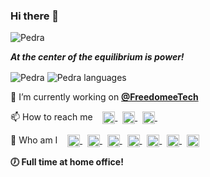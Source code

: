 ### Hi there 👋
<p align="left"> <img src="https://komarev.com/ghpvc/?username=pedra&color=orange&style=plastic&label=PROFILE+VIEWS" alt="Pedra" /> </p>

***At the center of the equilibrium is power!***

<p align="left">
  <img align="center" src="https://github-readme-stats.vercel.app/api?username=pedra&show_icons=true&theme=solarized-light" alt="Pedra"/>
  <img align="center" src="https://github-readme-stats.vercel.app/api/top-langs/?username=pedra&theme=solarized-light" alt="Pedra languages"/>
</p>

🔭 I’m currently working on <a href="https://github.com/freedomeetech" target="blank"><b>@FreedomeeTech</b></a>

<p align="left">
📫 How to reach me &nbsp;&nbsp;
  <a href="https://api.whatsapp.com/send?phone=5521995674989&text=Olá (by github.com/pedra)!" target="blank">
    <img align="center" src="https://simpleicons.vercel.app/whatsapp/999" alt="+55 21 99567 4989" height="20" width="20" />
  </a>&nbsp;
  <a href="https://join.skype.com/invite/DONWL9yX5oTs" target="blank">
    <img align="center" src="https://simpleicons.vercel.app/skype/999" alt="wr300k" height="20" width="20" />
  </a>&nbsp;
  <a title="E-mail prbr@ymail.com" href="mailto:prbr@ymail.com" target="blank">
    <img align="center" src="https://simpleicons.vercel.app/yahoo/999" alt="prbr@ymail.com" height="20" width="20" />
  </a>&nbsp;
</p>

<p align="left">
💬 Who am I &nbsp;&nbsp;
  <a title="Youtube.com/c/BillRocha" href="https://youtube.com/c/billrocha" target="blank">
    <img align="center" src="https://simpleicons.vercel.app/youtube/999" alt="BillRocha" height="20" width="20" />
  </a>&nbsp;  
  <a href="https://codepen.io/3rasil" target="blank">
    <img align="center" src="https://simpleicons.vercel.app/codepen/999" alt="3rasil" height="20" width="20" />
  </a>&nbsp;
  <a href="https://twitter.com/3illrocha" target="blank">
    <img align="center" src="https://simpleicons.vercel.app/twitter/999" alt="@3illrocha" height="20" width="20" />
  </a>&nbsp;
  <a href="https://linkedin.com/in/ahcor" target="blank">
    <img align="center" src="https://simpleicons.vercel.app/linkedin/999" alt="Ahcor" height="20" width="20" />
  </a>&nbsp;
  <a href="https://codesandbox.com/3illrocha" target="blank">
    <img align="center" src="https://simpleicons.vercel.app/codesandbox/999" alt="3illrocha" height="20" width="20" />
  </a>&nbsp;
  <a href="https://fb.com/paulobillrocha" target="blank">
    <img align="center" src="https://simpleicons.vercel.app/facebook/999" alt="paulobillrocha" height="20" width="20" />
  </a>&nbsp;
  <a href="https://instagram.com/ahcorllib" target="blank">
    <img align="center" src="https://simpleicons.vercel.app/instagram/999" alt="ahcorllib" height="20" width="20" />
  </a>
</p>

**🕖 Full time at home office!**

<!--
**pedra/pedra** is a ✨ _special_ ✨ repository because its `README.md` (this file) appears on your GitHub profile.

Here are some ideas to get you started:

- 🔭 I’m currently working on ...
- 🌱 I’m currently learning ...
- 👯 I’m looking to collaborate on ...
- 🤔 I’m looking for help with ...
- 💬 Ask me about ...
- 📫 How to reach me: ...
- 😄 Pronouns: ...
- ⚡ Fun fact: ...
-->
